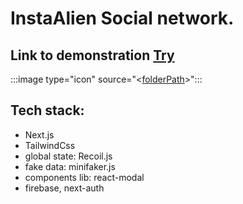  # InstaAlien Social network.
 ## Link to demonstration [Try](https://inst-clone-plum.vercel.app/) 
 :::image type="icon" source="<[folderPath](https://cdn-icons-png.flaticon.com/512/190/190276.png)>":::
 
## Tech stack:
- Next.js
- TailwindCss
- global state: Recoil.js
- fake data: minifaker.js
- components lib: react-modal
- firebase, next-auth
